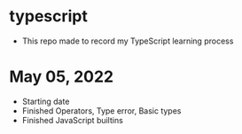 # typescript
- This repo made to record my TypeScript learning process

# May 05, 2022
- Starting date
- Finished Operators, Type error, Basic types
- Finished JavaScript builtins
